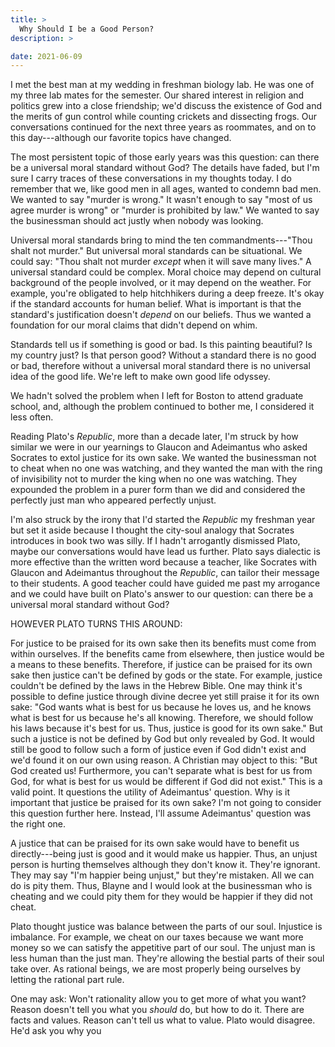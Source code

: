 ```yaml
---
title: >
  Why Should I be a Good Person?
description: >

date: 2021-06-09
---
```


I met the best man at my wedding in freshman biology lab. He was one of my three lab mates for the semester. Our shared interest in religion and politics grew into a close friendship; we'd discuss the existence of God and the merits of gun control while counting crickets and dissecting frogs. Our conversations continued for the next three years as roommates, and on to this day---although our favorite topics have changed.

The most persistent topic of those early years was this question: can there be a universal moral standard without God? The details have faded, but I'm sure I carry traces of these conversations in my thoughts today. I do remember that we, like good men in all ages, wanted to condemn bad men. We wanted to say "murder is wrong." It wasn't enough to say "most of us agree murder is wrong" or "murder is prohibited by law." We wanted to say the businessman should act justly when nobody was looking.

Universal moral standards bring to mind the ten commandments---"Thou shalt not murder." But universal moral standards can be situational. We could say: "Thou shalt not murder _except_ when it will save many lives." A universal standard could be complex. Moral choice may depend on cultural background of the people involved, or it may depend on the weather. For example, you're obligated to help hitchhikers during a deep freeze. It's okay if the standard accounts for human belief. What is important is that the standard's justification doesn't _depend_ on our beliefs. Thus we wanted a foundation for our moral claims that didn't depend on whim.

Standards tell us if something is good or bad. Is this painting beautiful? Is my country just? Is that person good? Without a standard there is no good or bad, therefore without a universal moral standard there is no universal idea of the good life. We're left to make own good life odyssey.

We hadn't solved the problem when I left for Boston to attend graduate school, and, although the problem continued to bother me, I considered it less often.

Reading Plato's _Republic_, more than a decade later, I'm struck by how similar we were in our yearnings to Glaucon and Adeimantus who asked Socrates to extol justice for its own sake. We wanted the businessman not to cheat when no one was watching, and they wanted the man with the ring of invisibility not to murder the king when no one was watching. They expounded the problem in a purer form than we did and considered the perfectly just man who appeared perfectly unjust.

I'm also struck by the irony that I'd started the _Republic_ my freshman year but set it aside because I thought the city-soul analogy that Socrates introduces in book two was silly. If I hadn't arrogantly dismissed Plato, maybe our conversations would have lead us further. Plato says dialectic is more effective than the written word because a teacher, like Socrates with Glaucon and Adeimantus throughout the _Republic_, can tailor their message to their students. A good teacher could have guided me past my arrogance and we could have built on Plato's answer to our question: can there be a universal moral standard without God?

HOWEVER PLATO TURNS THIS AROUND:

For justice to be praised for its own sake then its benefits must come from within ourselves. If the benefits came from elsewhere, then justice would be a means to these benefits. Therefore, if justice can be praised for its own sake then justice can't be defined by gods or the state. For example, justice couldn't be defined by the laws in the Hebrew Bible. One may think it's possible to define justice through divine decree yet still praise it for its own sake: "God wants what is best for us because he loves us, and he knows what is best for us because he's all knowing. Therefore, we should follow his laws because it's best for us. Thus, justice is good for its own sake." But such a justice is not be defined by God but only revealed by God. It would still be good to follow such a form of justice even if God didn't exist and we'd found it on our own using reason. A Christian may object to this: "But God created us! Furthermore, you can't separate what is best for us from God, for what is best for us would be different if God did not exist." This is a valid point. It questions the utility of Adeimantus' question. Why is it important that justice be praised for its own sake? I'm not going to consider this question further here. Instead, I'll assume Adeimantus' question was the right one.

A justice that can be praised for its own sake would have to benefit us directly---being just is good and it would make us happier. Thus, an unjust person is hurting themselves although they don't know it. They're ignorant. They may say "I'm happier being unjust," but they're mistaken. All we can do is pity them. Thus, Blayne and I would look at the businessman who is cheating and we could pity them for they would be happier if they did not cheat.

Plato thought justice was balance between the parts of our soul. Injustice is imbalance. For example, we cheat on our taxes because we want more money so we can satisfy the appetitive part of our soul. The unjust man is less human than the just man. They're allowing the bestial parts of their soul take over. As rational beings, we are most properly being ourselves by letting the rational part rule.

One may ask: Won't rationality allow you to get more of what you want? Reason doesn't tell you what you _should_ do, but how to do it. There are facts and values. Reason can't tell us what to value. Plato would disagree. He'd ask you why you 
